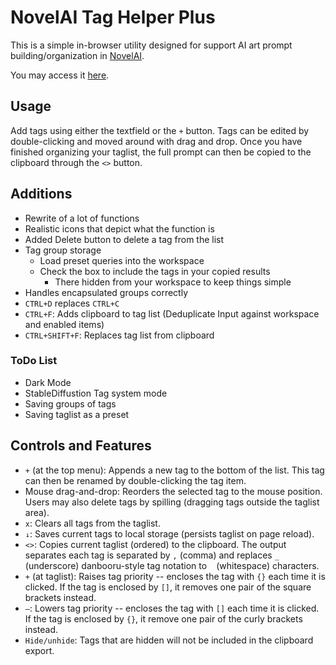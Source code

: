 # NovelAI Tag Helper Plus

This is a simple in-browser utility designed for support AI art prompt building/organization in [NovelAI](https://novelai.net/image).

You may access it [here](https://uiharukazari2008.github.io/novelai_taghelper/).

## Usage
Add tags using either the textfield or the `+` button. Tags can be edited by double-clicking and moved around with drag and drop. Once you have finished organizing your taglist, the full prompt can then be copied to the clipboard through the `<>` button.

## Additions
- Rewrite of a lot of functions
- Realistic icons that depict what the function is
- Added Delete button to delete a tag from the list
- Tag group storage
  - Load preset queries into the workspace
  - Check the box to include the tags in your copied results
    - There hidden from your workspace to keep things simple
- Handles encapsulated groups correctly
- `CTRL+D` replaces `CTRL+C`
- `CTRL+F`: Adds clipboard to tag list (Deduplicate Input against workspace and enabled items)
- `CTRL+SHIFT+F`: Replaces tag list from clipboard

### ToDo List
- Dark Mode
- StableDiffustion Tag system mode
- Saving groups of tags
- Saving taglist as a preset

## Controls and Features

 - `+` (at the top menu): Appends a new tag to the bottom of the list. This tag can then be renamed by double-clicking the tag item.
 - Mouse drag-and-drop: Reorders the selected tag to the mouse position. Users may also delete tags by spilling (dragging tags outside the taglist area).
 - `x`: Clears all tags from the taglist.
 - `↓`: Saves current tags to local storage (persists taglist on page reload).
 - `<>`: Copies current taglist (ordered) to the clipboard. The output separates each tag is separated by `,` (comma) and replaces `_` (underscore) danbooru-style tag notation to ` ` (whitespace) characters.
 - `+` (at taglist): Raises tag priority -- encloses the tag with `{}` each time it is clicked. If the tag is enclosed by `[]`, it removes one pair of the square brackets instead.
 - `—`: Lowers tag priority -- encloses the tag with `[]` each time it is clicked. If the tag is enclosed by `{}`, it remove one pair of the curly brackets instead.
  - `Hide/unhide`: Tags that are hidden will not be included in the clipboard export.
